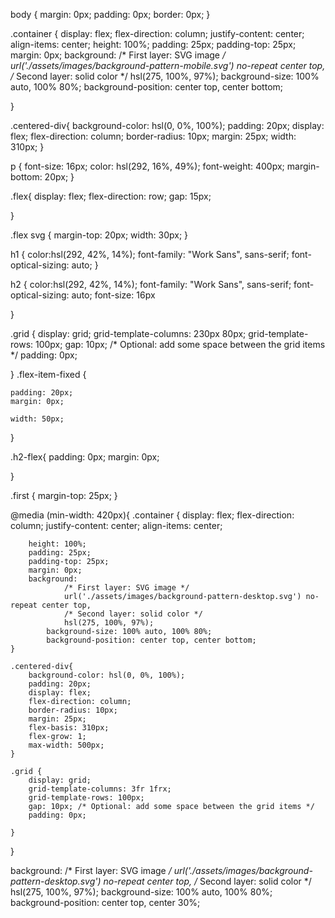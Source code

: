 body {
    margin: 0px;
    padding: 0px;
    border: 0px;
}

.container {
    display: flex;
    flex-direction: column;
    justify-content: center;
    align-items: center;
    height: 100%;
    padding: 25px;
    padding-top: 25px;
    margin: 0px;
    background: 
            /* First layer: SVG image */
            url('./assets/images/background-pattern-mobile.svg') no-repeat center top,
            /* Second layer: solid color */
            hsl(275, 100%, 97%);
        background-size: 100% auto, 100% 80%;
        background-position: center top, center bottom;
    
}

.centered-div{
    background-color: hsl(0, 0%, 100%);
    padding: 20px;
    display: flex;
    flex-direction: column;
    border-radius: 10px;
    margin: 25px;
    width: 310px;
}

p {
    font-size: 16px;
    color: hsl(292, 16%, 49%);
    font-weight: 400px;
    margin-bottom: 20px;
}

.flex{
    display: flex;
    flex-direction: row;
    gap: 15px;

}

.flex svg {
    margin-top: 20px;
    width: 30px;
}

h1 {
    color:hsl(292, 42%, 14%);
    font-family: "Work Sans", sans-serif;
  font-optical-sizing: auto;
}

h2 {
    color:hsl(292, 42%, 14%);
    font-family: "Work Sans", sans-serif;
    font-optical-sizing: auto;
    font-size: 16px
    
    

}

.grid {
    display: grid;
    grid-template-columns: 230px 80px; 
    grid-template-rows: 100px; 
    gap: 10px; /* Optional: add some space between the grid items */
    padding: 0px;

}
.flex-item-fixed {
    
    padding: 20px;
    margin: 0px;
    
    width: 50px; 
}

.h2-flex{
    padding: 0px;
    margin: 0px;
    
    

}

.first {
    margin-top: 25px;
}

@media (min-width: 420px){
    .container {
        display: flex;
        flex-direction: column;
        justify-content: center;
        align-items: center;
        
        height: 100%;
        padding: 25px;
        padding-top: 25px;
        margin: 0px;
        background: 
                /* First layer: SVG image */
                url('./assets/images/background-pattern-desktop.svg') no-repeat center top,
                /* Second layer: solid color */
                hsl(275, 100%, 97%);
            background-size: 100% auto, 100% 80%;
            background-position: center top, center bottom;
    }

    .centered-div{
        background-color: hsl(0, 0%, 100%);
        padding: 20px;
        display: flex;
        flex-direction: column;
        border-radius: 10px;
        margin: 25px;
        flex-basis: 310px;
        flex-grow: 1;
        max-width: 500px;
    }

    .grid {
        display: grid;
        grid-template-columns: 3fr 1frx; 
        grid-template-rows: 100px; 
        gap: 10px; /* Optional: add some space between the grid items */
        padding: 0px;
    
    }

}











background: 
            /* First layer: SVG image */
            url('./assets/images/background-pattern-desktop.svg') no-repeat center top,
            /* Second layer: solid color */
            hsl(275, 100%, 97%);
    background-size: 100% auto, 100% 80%;
    background-position: center top, center 30%;